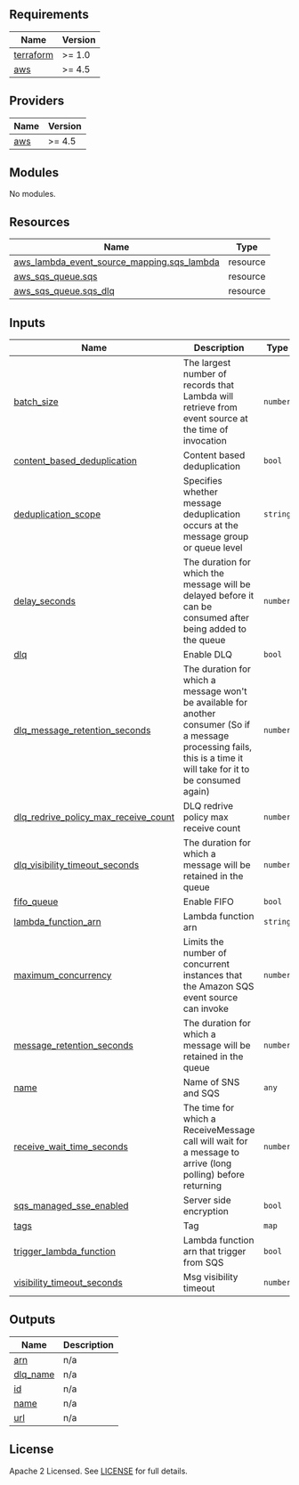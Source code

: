 ## Requirements

| Name | Version |
|------|---------|
| <a name="requirement_terraform"></a> [terraform](#requirement\_terraform) | >= 1.0 |
| <a name="requirement_aws"></a> [aws](#requirement\_aws) | >= 4.5 |

## Providers

| Name | Version |
|------|---------|
| <a name="provider_aws"></a> [aws](#provider\_aws) | >= 4.5 |

## Modules

No modules.

## Resources

| Name | Type |
|------|------|
| [aws_lambda_event_source_mapping.sqs_lambda](https://registry.terraform.io/providers/hashicorp/aws/latest/docs/resources/lambda_event_source_mapping) | resource |
| [aws_sqs_queue.sqs](https://registry.terraform.io/providers/hashicorp/aws/latest/docs/resources/sqs_queue) | resource |
| [aws_sqs_queue.sqs_dlq](https://registry.terraform.io/providers/hashicorp/aws/latest/docs/resources/sqs_queue) | resource |

## Inputs

| Name | Description | Type | Default | Required |
|------|-------------|------|---------|:--------:|
| <a name="input_batch_size"></a> [batch\_size](#input\_batch\_size) | The largest number of records that Lambda will retrieve from event source at the time of invocation | `number` | `10` | no |
| <a name="input_content_based_deduplication"></a> [content\_based\_deduplication](#input\_content\_based\_deduplication) | Content based deduplication | `bool` | `false` | no |
| <a name="input_deduplication_scope"></a> [deduplication\_scope](#input\_deduplication\_scope) | Specifies whether message deduplication occurs at the message group or queue level | `string` | `null` | no |
| <a name="input_delay_seconds"></a> [delay\_seconds](#input\_delay\_seconds) | The duration for which the message will be delayed before it can be consumed after being added to the queue | `number` | `0` | no |
| <a name="input_dlq"></a> [dlq](#input\_dlq) | Enable DLQ | `bool` | `false` | no |
| <a name="input_dlq_message_retention_seconds"></a> [dlq\_message\_retention\_seconds](#input\_dlq\_message\_retention\_seconds) | The duration for which a message won't be available for another consumer (So if a message processing fails, this is a time it will take for it to be consumed again) | `number` | `1209600` | no |
| <a name="input_dlq_redrive_policy_max_receive_count"></a> [dlq\_redrive\_policy\_max\_receive\_count](#input\_dlq\_redrive\_policy\_max\_receive\_count) | DLQ redrive policy max receive count | `number` | `5` | no |
| <a name="input_dlq_visibility_timeout_seconds"></a> [dlq\_visibility\_timeout\_seconds](#input\_dlq\_visibility\_timeout\_seconds) | The duration for which a message will be retained in the queue | `number` | `30` | no |
| <a name="input_fifo_queue"></a> [fifo\_queue](#input\_fifo\_queue) | Enable FIFO | `bool` | `false` | no |
| <a name="input_lambda_function_arn"></a> [lambda\_function\_arn](#input\_lambda\_function\_arn) | Lambda function arn | `string` | `""` | no |
| <a name="input_maximum_concurrency"></a> [maximum\_concurrency](#input\_maximum\_concurrency) | Limits the number of concurrent instances that the Amazon SQS event source can invoke | `number` | `10` | no |
| <a name="input_message_retention_seconds"></a> [message\_retention\_seconds](#input\_message\_retention\_seconds) | The duration for which a message will be retained in the queue | `number` | `86400` | no |
| <a name="input_name"></a> [name](#input\_name) | Name of SNS and SQS | `any` | n/a | yes |
| <a name="input_receive_wait_time_seconds"></a> [receive\_wait\_time\_seconds](#input\_receive\_wait\_time\_seconds) | The time for which a ReceiveMessage call will wait for a message to arrive (long polling) before returning | `number` | `0` | no |
| <a name="input_sqs_managed_sse_enabled"></a> [sqs\_managed\_sse\_enabled](#input\_sqs\_managed\_sse\_enabled) | Server side encryption | `bool` | `true` | no |
| <a name="input_tags"></a> [tags](#input\_tags) | Tag | `map` | `{}` | no |
| <a name="input_trigger_lambda_function"></a> [trigger\_lambda\_function](#input\_trigger\_lambda\_function) | Lambda function arn that trigger from SQS | `bool` | `false` | no |
| <a name="input_visibility_timeout_seconds"></a> [visibility\_timeout\_seconds](#input\_visibility\_timeout\_seconds) | Msg visibility timeout | `number` | `30` | no |

## Outputs

| Name | Description |
|------|-------------|
| <a name="output_arn"></a> [arn](#output\_arn) | n/a |
| <a name="output_dlq_name"></a> [dlq\_name](#output\_dlq\_name) | n/a |
| <a name="output_id"></a> [id](#output\_id) | n/a |
| <a name="output_name"></a> [name](#output\_name) | n/a |
| <a name="output_url"></a> [url](#output\_url) | n/a |

## License

Apache 2 Licensed. See [LICENSE](https://github.com/TechHoldingLLC/terraform-aws-sqs/blob/main/LICENSE) for full details.

